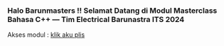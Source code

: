 ### Halo Barunmasters !! Selamat Datang di Modul Masterclass Bahasa C++ — Tim Electrical Barunastra ITS 2024 

Akses modul  :   [klik aku plis](https://github.com/windanafifiq/MasterClassCPP/wiki)
